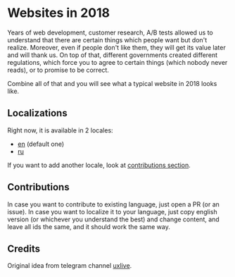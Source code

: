 # Websites in 2018

Years of web development, customer research, A/B tests allowed us to understand that there are certain things which people want but don't realize. Moreover, even if people don't like them, they will get its value later and will thank us. On top of that, different governments created different regulations, which force you to agree to certain things (which nobody never reads), or to promise to be correct.

Combine all of that and you will see what a typical website in 2018 looks like.

## Localizations

Right now, it is available in 2 locales:

- [en](https://2018.bloomca.me/en) (default one)
- [ru](https://2018.bloomca.me/ru)

If you want to add another locale, look at [contributions section](#contributions).

## Contributions

In case you want to contribute to existing language, just open a PR (or an issue). In case you want to localize it to your language, just copy english version (or whichever you understand the best) and change content, and leave all ids the same, and it should work the same way.

## Credits

Original idea from telegram channel [uxlive](https://t.me/uxlive/6571).